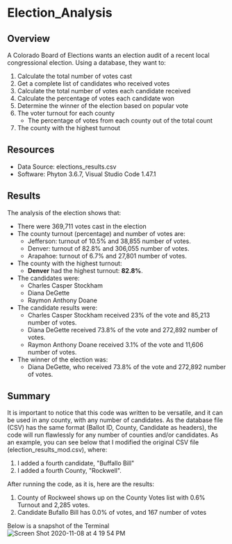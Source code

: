 # Election_Analysis

## Overview

A Colorado Board of Elections wants an election audit of a recent local congressional election.
Using a database, they want to:

1. Calculate the total number of votes cast
2. Get a complete list of candidates who received votes
3. Calculate the total number of votes each candidate received
4. Calculate the percentage of votes each candidate won
5. Determine the winner of the election based on popular vote
6. The voter turnout for each county
    - The percentage of votes from each county out of the total count
7. The county with the highest turnout

## Resources
- Data Source: elections_results.csv
- Software: Phyton 3.6.7, Visual Studio Code 1.47.1

## Results
The analysis of the election shows that:
- There were 369,711 votes cast in the election
- The county turnout (percentage) and number of votes are:
    - Jefferson: turnout of 10.5% and 38,855 number of votes.
    - Denver: turnout of 82.8% and 306,055 number of votes.
    - Arapahoe: turnout of 6.7% and 27,801 number of votes.
- The county with the highest turnout:
    - **Denver** had the highest turnout: **82.8%**.
- The candidates were:
    - Charles Casper Stockham
    - Diana DeGette
    - Raymon Anthony Doane
- The candidate results were:
    - Charles Casper Stockham received 23% of the vote and 85,213 number of votes.
    - Diana DeGette received 73.8% of the vote and 272,892 number of votes.
    - Raymon Anthony Doane received 3.1% of the vote and 11,606 number of votes.
- The winner of the election was:
    - Diana DeGette, who received 73.8% of the vote and 272,892 number of votes.
    
## Summary
It is important to notice that this code was written to be versatile, and it can be used in any county, with any number of candidates.
As the database file (CSV) has the same format (Ballot ID, County, Candidate as headers), the code will run flawlessly for any number of counties and/or candidates.
As an example, you can see below that I modified the original CSV file (election_results_mod.csv), where:

1. I added a fourth candidate, "Buffallo Bill"
2. I added a fourth County, "Rockwell". 

After running the code, as it is, here are the results:

1. County of Rockweel shows up on the County Votes list with 0.6% Turnout and 2,285 votes.
2. Candidate Bufallo Bill has 0.0% of votes, and 167 number of votes

Below is a snapshot of the Terminal
![Screen Shot 2020-11-08 at 4 19 54 PM](https://user-images.githubusercontent.com/72593264/98485837-e8f8ae00-21de-11eb-9d82-c84d47c42d1e.png)







    
    
